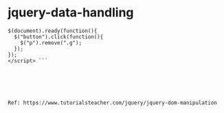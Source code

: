 # jquery-data-handling


<script src="https://ajax.googleapis.com/ajax/libs/jquery/3.6.0/jquery.min.js"></script>

```<script>
$(document).ready(function(){
  $("button").click(function(){
    $("p").remove(".g");
  });
});
</script> ```






Ref: https://www.tutorialsteacher.com/jquery/jquery-dom-manipulation

